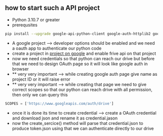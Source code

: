 ## how to start such a API project

- Python 3.10.7 or greater
- prerequsites
```bash
pip install --upgrade google-api-python-client google-auth-httplib2 google-auth-oauthlib
```
- A google project --> developer options should be enabled and we need a oauth app to authenticate our python code
- create a project in [project on google](https://console.cloud.google.com/) and enable frive api on that project
- now we need credentials so that python can reach our drive but before that we need to design OAuth page so it will look like google auth in browser
- ** very very important --> while creating google auth page give name as project ID or it will raise error
- ** very very important --> while creating that page we need to give correct scopes so that our python can reach drive with all permission, then only we can query this
```python
SCOPES = ['https://www.googleapis.com/auth/drive']
``` 
- once it is done its time to create credential --> create a OAuth credential and download json and rename it as credential.jason
- now the create_sercice() method will parse that credential.json to produce token.json using that we can authenticate directly to our drive 